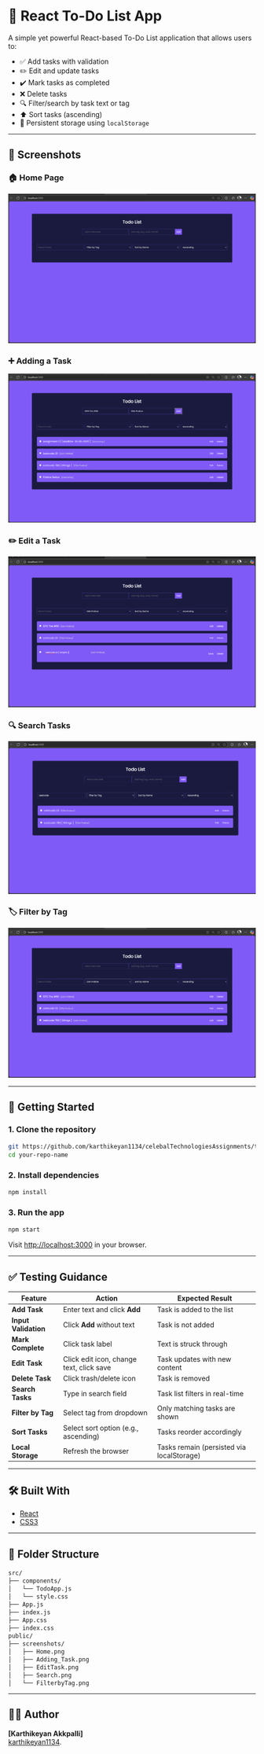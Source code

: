 # 📝 React To-Do List App

A simple yet powerful React-based To-Do List application that allows users to:

- ✅ Add tasks with validation
- ✏️ Edit and update tasks
- ✔️ Mark tasks as completed
- ❌ Delete tasks
- 🔍 Filter/search by task text or tag
- ⬆️ Sort tasks (ascending)
- 💾 Persistent storage using `localStorage`

---

## 📸 Screenshots

### 🏠 Home Page

![Home](./Public/screenshots/Home.png)

### ➕ Adding a Task

![Adding Task](./Public/screenshots/Adding_Task.png)

### ✏️ Edit a Task

![Edit Task](./Public/screenshots/EditTask.png)

### 🔍 Search Tasks

![Search](./Public/screenshots/Search.png)

### 🏷️ Filter by Tag

![Filter by Tag](./Public/screenshots/FilterbyTag.png)

---

## 🚀 Getting Started

### 1. Clone the repository

```bash
git https://github.com/karthikeyan1134/celebalTechnologiesAssignments/tree/main/assignment_2
cd your-repo-name
```

### 2. Install dependencies

```bash
npm install
```

### 3. Run the app

```bash
npm start
```

Visit [http://localhost:3000](http://localhost:3000) in your browser.

---

## ✅ Testing Guidance

| Feature              | Action                                   | Expected Result                           |
| -------------------- | ---------------------------------------- | ----------------------------------------- |
| **Add Task**         | Enter text and click **Add**             | Task is added to the list                 |
| **Input Validation** | Click **Add** without text               | Task is not added                         |
| **Mark Complete**    | Click task label                         | Text is struck through                    |
| **Edit Task**        | Click edit icon, change text, click save | Task updates with new content             |
| **Delete Task**      | Click trash/delete icon                  | Task is removed                           |
| **Search Tasks**     | Type in search field                     | Task list filters in real-time            |
| **Filter by Tag**    | Select tag from dropdown                 | Only matching tasks are shown             |
| **Sort Tasks**       | Select sort option (e.g., ascending)     | Tasks reorder accordingly                 |
| **Local Storage**    | Refresh the browser                      | Tasks remain (persisted via localStorage) |

---

## 🛠 Built With

- [React](https://reactjs.org/)
- [CSS3](https://developer.mozilla.org/en-US/docs/Web/CSS)

---

## 📂 Folder Structure

```
src/
├── components/
│   └── TodoApp.js
│   └── style.css
├── App.js
├── index.js
├── App.css
├── index.css
public/
├── screenshots/
│   ├── Home.png
│   ├── Adding_Task.png
│   ├── EditTask.png
│   ├── Search.png
│   └── FilterbyTag.png
```

---

## 👨‍💻 Author

**[Karthikeyan Akkpalli]**  
[karthikeyan1134](https://github.com/karthikeyan1134).
